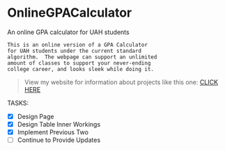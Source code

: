 # OnlineGPACalculator
An online GPA calculator for UAH students

```
This is an online version of a GPA Calculator
for UAH students under the current standard
algorithm.  The webpage can support an unlimited
amount of classes to support your never-ending
college career, and looks sleek while doing it.
```

> View my website for information about projects like this one: [CLICK HERE](http://www.andrewrichardson.info)

TASKS:

- [x] Design Page
- [x] Design Table Inner Workings
- [x] Implement Previous Two
- [ ] Continue to Provide Updates
